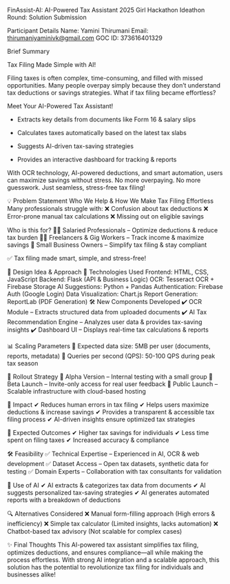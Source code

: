 FinAssist-AI: AI-Powered Tax Assistant
2025 Girl Hackathon Ideathon Round: Solution Submission

Participant Details
Name: Yamini Thirumani
Email: thirumaniyaminivk@gmail.com
GOC ID: 373616401329


Brief Summary

Tax Filing Made Simple with AI!

Filing taxes is often complex, time-consuming, and filled with missed opportunities. Many people overpay simply because they don’t understand tax deductions or savings strategies. What if tax filing became effortless?

Meet Your AI-Powered Tax Assistant!

- Extracts key details from documents like Form 16 & salary slips
  
- Calculates taxes automatically based on the latest tax slabs
  
- Suggests AI-driven tax-saving strategies
  
- Provides an interactive dashboard for tracking & reports
  

With OCR technology, AI-powered deductions, and smart automation, users can maximize savings without stress. No more overpaying. No more guesswork. Just seamless, stress-free tax filing!

💡 Problem Statement
Who We Help & How We Make Tax Filing Effortless
Many professionals struggle with:
❌ Confusion about tax deductions
❌ Error-prone manual tax calculations
❌ Missing out on eligible savings

Who is this for?
👨‍💼 Salaried Professionals – Optimize deductions & reduce tax burden
👩‍💻 Freelancers & Gig Workers – Track income & maximize savings
🏢 Small Business Owners – Simplify tax filing & stay compliant

✅ Tax filing made smart, simple, and stress-free!

🔧 Design Idea & Approach
🚀 Technologies Used
Frontend: HTML, CSS, JavaScript
Backend: Flask (API & Business Logic)
OCR: Tesseract OCR + Firebase Storage
AI Suggestions: Python + Pandas
Authentication: Firebase Auth (Google Login)
Data Visualization: Chart.js
Report Generation: ReportLab (PDF Generation)
🛠 New Components Developed
✔ OCR Module – Extracts structured data from uploaded documents
✔ AI Tax Recommendation Engine – Analyzes user data & provides tax-saving insights
✔ Dashboard UI – Displays real-time tax calculations & reports

📊 Scaling Parameters
📌 Expected data size: 5MB per user (documents, reports, metadata)
📌 Queries per second (QPS): 50-100 QPS during peak tax season

🚀 Rollout Strategy
🔹 Alpha Version – Internal testing with a small group
🔹 Beta Launch – Invite-only access for real user feedback
🔹 Public Launch – Scalable infrastructure with cloud-based hosting

🌟 Impact
✔ Reduces human errors in tax filing
✔ Helps users maximize deductions & increase savings
✔ Provides a transparent & accessible tax filing process
✔ AI-driven insights ensure optimized tax strategies

🎯 Expected Outcomes
✔ Higher tax savings for individuals
✔ Less time spent on filing taxes
✔ Increased accuracy & compliance

🛠 Feasibility
✅ Technical Expertise – Experienced in AI, OCR & web development
✅ Dataset Access – Open tax datasets, synthetic data for testing
✅ Domain Experts – Collaboration with tax consultants for validation

🤖 Use of AI
✔ AI extracts & categorizes tax data from documents
✔ AI suggests personalized tax-saving strategies
✔ AI generates automated reports with a breakdown of deductions

🔍 Alternatives Considered
❌ Manual form-filling approach (High errors & inefficiency)
❌ Simple tax calculator (Limited insights, lacks automation)
❌ Chatbot-based tax advisory (Not scalable for complex cases)

✨ Final Thoughts
This AI-powered tax assistant simplifies tax filing, optimizes deductions, and ensures compliance—all while making the process effortless. With strong AI integration and a scalable approach, this solution has the potential to revolutionize tax filing for individuals and businesses alike!
